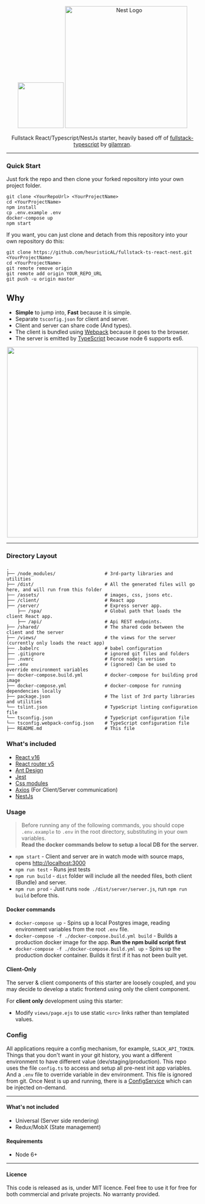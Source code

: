 <p align="center">
  <img src="https://github.com/gilamran/fullstack-typescript/raw/master/assets/images/logo.png" width="120">
  <a href="http://nestjs.com/" target="blank"><img src="https://nestjs.com/img/logo_text.svg" width="320" alt="Nest Logo" /></a>
</p>
<p align="center">Fullstack React/Typescript/NestJs starter, heavily based off of <a href="https://github.com/gilamran/fullstack-typescript" target="blank">fullstack-typescript</a> by <a href="https://github.com/gilamran" target="blank">gilamran</a>.</p>

---

### Quick Start

Just fork the repo and then clone your forked repository into your own project folder.

```
git clone <YourRepoUrl> <YourProjectName>
cd <YourProjectName>
npm install
cp .env.example .env
docker-compose up
npm start
```

If you want, you can just clone and detach from this repository into your own repository do this:

```
git clone https://github.com/heuristicAL/fullstack-ts-react-nest.git <YourProjectName>
cd <YourProjectName>
git remote remove origin
git remote add origin YOUR_REPO_URL
git push -u origin master
```

## Why

- **Simple** to jump into, **Fast** because it is simple.
- Separate `tsconfig.json` for client and server.
- Client and server can share code (And types).
- The client is bundled using [Webpack](https://webpack.github.io/) because it goes to the browser.
- The server is emitted by [TypeScript](https://github.com/Microsoft/TypeScript) because node 6 supports es6.

<p align="center"> 
<img src="https://github.com/gilamran/fullstack-typescript/raw/master/assets/images/flow.png" width="500">
</p>

---

### Directory Layout

```
.
├── /node_modules/                  # 3rd-party libraries and utilities
├── /dist/                          # All the generated files will go here, and will run from this folder
├── /assets/                        # images, css, jsons etc.
├── /client/                        # React app
├── /server/                        # Express server app.
    ├── /spa/                       # Global path that loads the client React app.
    ├── /api/                       # Api REST endpoints.
├── /shared/                        # The shared code between the client and the server
├── /views/                         # the views for the server (currently only loads the react app)
├── .babelrc                        # babel configuration
├── .gitignore                      # ignored git files and folders
├── .nvmrc                          # Force nodejs version
├── .env                            # (ignored) Can be used to override environment variables
├── docker-compose.build.yml        # docker-compose for building prod image
├── docker-compose.yml              # docker-compose for running dependencies locally
├── package.json                    # The list of 3rd party libraries and utilities
└── tslint.json                     # TypeScript linting configuration file
└── tsconfig.json                   # TypeScript configuration file
└── tsconfig.webpack-config.json    # TypeScript configuration file
├── README.md                       # This file
```

### What's included

- [React v16](https://facebook.github.io/react/)
- [React router v5](https://github.com/ReactTraining/react-router)
- [Ant Design](https://ant.design/)
- [Jest](https://github.com/facebook/jest)
- [Css modules](https://github.com/css-modules/css-modules)
- [Axios](https://github.com/mzabriskie/axios) (For Client/Server communication)
- [NestJs](https://github.com/nestjs/nest)

### Usage
> Before running any of the following commands, you should cope `.env.example` to `.env` in the root directory, substituting in your own variables.<br/>
> **Read the docker commands below to setup a local DB for the server.**

- `npm start` - Client and server are in watch mode with source maps, opens [http://localhost:3000](http://localhost:3000)
- `npm run test` - Runs jest tests
- `npm run build` - `dist` folder will include all the needed files, both client (Bundle) and server.
- `npm run prod` - Just runs `node ./dist/server/server.js`, run `npm run build` before this.

#### Docker commands

- `docker-compose up` - Spins up a local Postgres image, reading environment variables from the root `.env` file.
- `docker-compose -f ./docker-compose.build.yml build` - Builds a production docker image for the app. **Run the npm build script first**
- `docker-compose -f ./docker-compose.build.yml up` - Spins up the production docker container. Builds it first if it has not been built yet.

#### Client-Only

The server & client components of this starter are loosely coupled, and you may decide to develop a static frontend using only the client component.

For **client only** development using this starter:

- Modify `views/page.ejs` to use static `<src>` links rather than templated values.

### Config

All applications require a config mechanism, for example, `SLACK_API_TOKEN`. Things that you don't want in your git history, you want a different environment to have different value (dev/staging/production). This repo uses the file `config.ts` to access and setup all pre-nest init app variables. And a `.env` file to override variable in dev environment. This file is ignored from git.
Once Nest is up and running, there is a [ConfigService](https://github.com/heuristicAL/fullstack-ts-react-nest/blob/master/server/src/config/config.service.ts) which can be injected on-demand.

---

#### What's not included

- Universal (Server side rendering)
- Redux/MobX (State management)

#### Requirements

- Node 6+

---

#### Licence

This code is released as is, under MIT licence. Feel free to use it for free for both commercial and private projects. No warranty provided.
